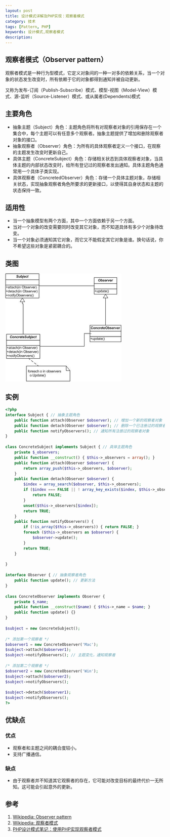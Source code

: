 ```yaml
---
layout: post
title: 设计模式详解及PHP实现：观察着模式
category: 技术
tags: [Pattern, PHP]
keywords: 设计模式,观察者模式
description: 
---
```


## 观察者模式（Observer pattern）
观察者模式是一种行为型模式，它定义对象间的一种一对多的依赖关系，当一个对象的状态发生改变时，所有依赖于它的对象都得到通知并被自动更新。

又称为发布-订阅（Publish-Subscribe）模式、模型-视图（Model-View）模式、源-监听（Source-Listener）模式、或从属者(Dependents)模式

## 主要角色

- 抽象主题（Subject）角色：主题角色将所有对观察者对象的引用保存在一个集合中，每个主题可以有任意多个观察者。抽象主题提供了增加和删除观察者对象的接口。
- 抽象观察者（Observer）角色：为所有的具体观察者定义一个接口，在观察的主题发生改变时更新自己。
- 具体主题（ConcreteSubject）角色：存储相关状态到具体观察者对象，当具体主题的内部状态改变时，给所有登记过的观察者发出通知。具体主题角色通常用一个具体子类实现。
- 具体观察者（ConcretedObserver）角色：存储一个具体主题对象，存储相关状态，实现抽象观察者角色所要求的更新接口，以使得其自身状态和主题的状态保持一致。

## 适用性

- 当一个抽象模型有两个方面，其中一个方面依赖于另一个方面。
- 当对一个对象的改变需要同时改变其它对象，而不知道具体有多少个对象待改变。
- 当一个对象必须通知其它对象，而它又不能假定其它对象是谁。换句话说，你不希望这些对象是紧密耦合的。

## 类图

![observer pattern](/public/upload/observer-pattern-uml.jpg)

## 实例

```php
<?php
interface Subject { // 抽象主题角色
    public function attach(Observer $observer); // 增加一个新的观察者对象
    public function detach(Observer $observer); // 删除一个已注册过的观察者对象
    public function notifyObservers(); // 通知所有注册过的观察者对象
}

class ConcreteSubject implements Subject { // 具体主题角色
    private $_observers; 
    public function __construct() { $this->_observers = array(); }
    public function attach(Observer $observer) {
        return array_push($this->_observers, $observer);
    }
    public function detach(Observer $observer) {
        $index = array_search($observer, $this->_observers);
        if ($index === FALSE || ! array_key_exists($index, $this->_observers)) {
            return FALSE;
        } 
        unset($this->_observers[$index]);
        return TRUE;
    }
    public function notifyObservers() {
        if (!is_array($this->_observers)) { return FALSE; } 
        foreach ($this->_observers as $observer) { 
            $observer->update(); 
        } 
        return TRUE;
    }
 
}

interface Observer { // 抽象观察者角色
    public function update(); // 更新方法
}
 
class ConcreteObserver implements Observer {
    private $_name; 
    public function __construct($name) { $this->_name = $name; }
    public function update() {}
}
 
$subject = new ConcreteSubject();

/* 添加第一个观察者 */
$observer1 = new ConcreteObserver('Mac');
$subject->attach($observer1);
$subject->notifyObservers(); // 主题变化，通知观察者

/* 添加第二个观察者 */
$observer2 = new ConcreteObserver('Win');
$subject->attach($observer2);
$subject->notifyObservers();

$subject->detach($observer1);
$subject->notifyObservers();
?>
```

## 优缺点

### 优点

- 观察者和主题之间的耦合度较小。
- 支持广播通信。

### 缺点

- 由于观察者并不知道其它观察者的存在，它可能对改变目标的最终代价一无所知。这可能会引起意外的更新。

## 参考
1. [Wikipedia: Observer pattern](http://en.wikipedia.org/wiki/Observer_pattern)
2. [Wikipedia: 观察者模式](http://zh.wikipedia.org/wiki/%E8%A7%82%E5%AF%9F%E8%80%85%E6%A8%A1%E5%BC%8F)
3. [PHP设计模式笔记：使用PHP实现观察者模式](http://www.phppan.com/2010/09/php-design-pattern-17-observer/)